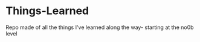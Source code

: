 # Things-Learned
Repo made of all the things I've learned along the way- starting at the no0b level
